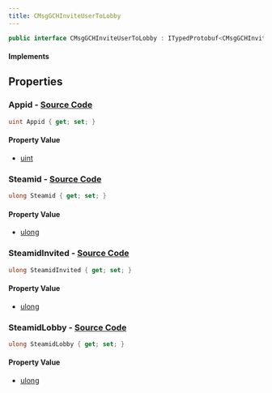 ```yaml
---
title: CMsgGCHInviteUserToLobby
---
```


```csharp
public interface CMsgGCHInviteUserToLobby : ITypedProtobuf<CMsgGCHInviteUserToLobby>, INativeHandle
```

#### Implements

## Properties

### **Appid** - [Source Code](https://github.com/swiftly-solution/swiftlys2/blob/main/managed/src/SwiftlyS2.Generated/Protobufs/Interfaces/CMsgGCHInviteUserToLobby.cs#L16)

```csharp
uint Appid { get; set; }
```

#### Property Value

- [uint](https://learn.microsoft.com/dotnet/api/system.uint32)

### **Steamid** - [Source Code](https://github.com/swiftly-solution/swiftlys2/blob/main/managed/src/SwiftlyS2.Generated/Protobufs/Interfaces/CMsgGCHInviteUserToLobby.cs#L13)

```csharp
ulong Steamid { get; set; }
```

#### Property Value

- [ulong](https://learn.microsoft.com/dotnet/api/system.uint64)

### **SteamidInvited** - [Source Code](https://github.com/swiftly-solution/swiftlys2/blob/main/managed/src/SwiftlyS2.Generated/Protobufs/Interfaces/CMsgGCHInviteUserToLobby.cs#L19)

```csharp
ulong SteamidInvited { get; set; }
```

#### Property Value

- [ulong](https://learn.microsoft.com/dotnet/api/system.uint64)

### **SteamidLobby** - [Source Code](https://github.com/swiftly-solution/swiftlys2/blob/main/managed/src/SwiftlyS2.Generated/Protobufs/Interfaces/CMsgGCHInviteUserToLobby.cs#L22)

```csharp
ulong SteamidLobby { get; set; }
```

#### Property Value

- [ulong](https://learn.microsoft.com/dotnet/api/system.uint64)

